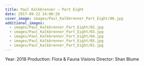 ```yaml
---
title: Paul Kalkbrenner — Part Eight
date: 2017-09-22 14:00:20
cover_image: images/Paul_Kalkbrenner_Part_Eight/06.jpg
additional_images:
  - images/Paul_Kalkbrenner_Part_Eight/02.jpg
  - images/Paul_Kalkbrenner_Part_Eight/03.jpg
  - images/Paul_Kalkbrenner_Part_Eight/04.jpg
  - images/Paul_Kalkbrenner_Part_Eight/05.jpg
  - images/Paul_Kalkbrenner_Part_Eight/01.jpg
---
```


Year: 2018
Production: Flora & Fauna Visions
Director: Shan Blume
